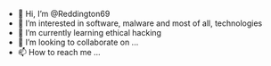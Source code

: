 - 👋 Hi, I’m @Reddington69
- 👀 I’m interested in software, malware and most of all, technologies
- 🌱 I’m currently learning ethical hacking 
- 💞️ I’m looking to collaborate on ...
- 📫 How to reach me ...

<!---
Reddington69/Reddington69 is a ✨ special ✨ repository because its `README.md` (this file) appears on your GitHub profile.
You can click the Preview link to take a look at your changes.
--->
